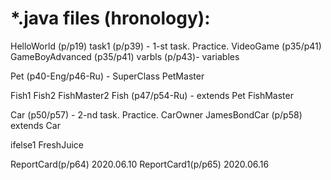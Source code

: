 *.java files (hronology):
 ==================================
HelloWorld (p/p19)
task1 (p/p39) - 1-st task. Practice.
VideoGame (p35/p41)
GameBoyAdvanced (p35/p41)
varbls (p/p43)- variables

Pet  (p40-Eng/p46-Ru) - SuperClass
PetMaster

Fish1
Fish2
FishMaster2
Fish (p47/p54-Ru) - extends Pet
FishMaster

Car  (p50/p57) - 2-nd task. Practice.
CarOwner
JamesBondCar (p/p58) extends Car

ifelse1
FreshJuice

ReportCard(p/p64) 2020.06.10
ReportCard1(p/p65) 2020.06.16